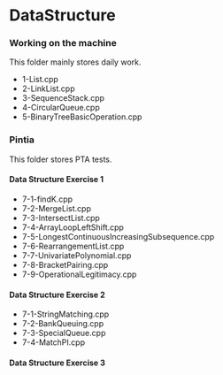 # DataStructure

### Working on the machine
This folder mainly stores daily work.

- 1-List.cpp
- 2-LinkList.cpp
- 3-SequenceStack.cpp
- 4-CircularQueue.cpp
- 5-BinaryTreeBasicOperation.cpp


### Pintia
This folder stores PTA tests.

#### Data Structure Exercise 1
- 7-1-findK.cpp
- 7-2-MergeList.cpp
- 7-3-IntersectList.cpp
- 7-4-ArrayLoopLeftShift.cpp
- 7-5-LongestContinuousIncreasingSubsequence.cpp
- 7-6-RearrangementList.cpp
- 7-7-UnivariatePolynomial.cpp
- 7-8-BracketPairing.cpp
- 7-9-OperationalLegitimacy.cpp

#### Data Structure Exercise 2
- 7-1-StringMatching.cpp
- 7-2-BankQueuing.cpp
- 7-3-SpecialQueue.cpp
- 7-4-MatchPI.cpp

#### Data Structure Exercise 3
